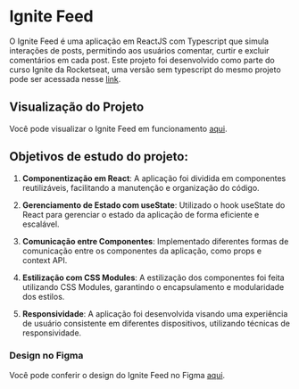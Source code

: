 # Ignite Feed

O Ignite Feed é uma aplicação em ReactJS com Typescript que simula interações de posts, permitindo aos usuários comentar, curtir e excluir comentários em cada post. Este projeto foi desenvolvido como parte do curso Ignite da Rocketseat, uma versão sem typescript do mesmo projeto pode ser acessada nesse [link](https://github.com/guipaterlini/vite-studies).

## Visualização do Projeto

Você pode visualizar o Ignite Feed em funcionamento [aqui](https://guipaterlini.github.io/vite-studies-ts/).

## Objetivos de estudo do projeto:

1. **Componentização em React**: A aplicação foi dividida em componentes reutilizáveis, facilitando a manutenção e organização do código.

2. **Gerenciamento de Estado com useState**: Utilizado o hook useState do React para gerenciar o estado da aplicação de forma eficiente e escalável.

3. **Comunicação entre Componentes**: Implementado diferentes formas de comunicação entre os componentes da aplicação, como props e context API.

4. **Estilização com CSS Modules**: A estilização dos componentes foi feita utilizando CSS Modules, garantindo o encapsulamento e modularidade dos estilos.

5. **Responsividade**: A aplicação foi desenvolvida visando uma experiência de usuário consistente em diferentes dispositivos, utilizando técnicas de responsividade.

### Design no Figma

Você pode conferir o design do Ignite Feed no Figma [aqui](https://www.figma.com/community/file/1113573231685349036/ignite-feed).
